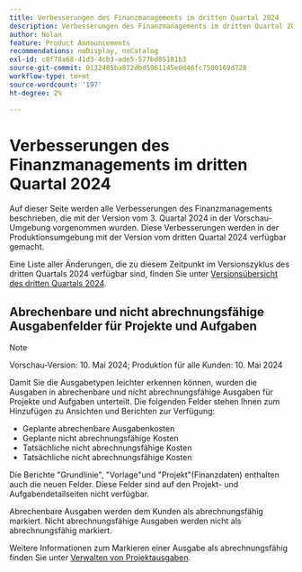 ```yaml
---
title: Verbesserungen des Finanzmanagements im dritten Quartal 2024
description: Verbesserungen des Finanzmanagements im dritten Quartal 2024
author: Nolan
feature: Product Announcements
recommendations: noDisplay, noCatalog
exl-id: c8f78a68-41d3-4cb3-ade5-577bd85181b3
source-git-commit: 0132485ba872dbd5961145e0d46fc7500169d728
workflow-type: tm+mt
source-wordcount: '197'
ht-degree: 2%

---
```


# Verbesserungen des Finanzmanagements im dritten Quartal 2024

Auf dieser Seite werden alle Verbesserungen des Finanzmanagements beschrieben, die mit der Version vom 3. Quartal 2024 in der Vorschau-Umgebung vorgenommen wurden. Diese Verbesserungen werden in der Produktionsumgebung mit der Version vom dritten Quartal 2024 verfügbar gemacht.

Eine Liste aller Änderungen, die zu diesem Zeitpunkt im Versionszyklus des dritten Quartals 2024 verfügbar sind, finden Sie unter [Versionsübersicht des dritten Quartals 2024](/help/quicksilver/product-announcements/product-releases/24-q3-release-activity/24-q3-release-overview.md).

## Abrechenbare und nicht abrechnungsfähige Ausgabenfelder für Projekte und Aufgaben

>[!NOTE]
>
>Vorschau-Version: 10. Mai 2024; Produktion für alle Kunden: 10. Mai 2024

Damit Sie die Ausgabetypen leichter erkennen können, wurden die Ausgaben in abrechenbare und nicht abrechnungsfähige Ausgaben für Projekte und Aufgaben unterteilt. Die folgenden Felder stehen Ihnen zum Hinzufügen zu Ansichten und Berichten zur Verfügung:

* Geplante abrechenbare Ausgabenkosten
* Geplante nicht abrechnungsfähige Kosten
* Tatsächliche nicht abrechnungsfähige Kosten
* Tatsächliche nicht abrechnungsfähige Kosten

Die Berichte &quot;Grundlinie&quot;, &quot;Vorlage&quot;und &quot;Projekt&quot;(Finanzdaten) enthalten auch die neuen Felder. Diese Felder sind auf den Projekt- und Aufgabendetailseiten nicht verfügbar.

Abrechenbare Ausgaben werden dem Kunden als abrechnungsfähig markiert. Nicht abrechnungsfähige Ausgaben werden nicht als abrechnungsfähig markiert.

Weitere Informationen zum Markieren einer Ausgabe als abrechnungsfähig finden Sie unter [Verwalten von Projektausgaben](/help/quicksilver/manage-work/projects/project-finances/manage-project-expenses.md).
